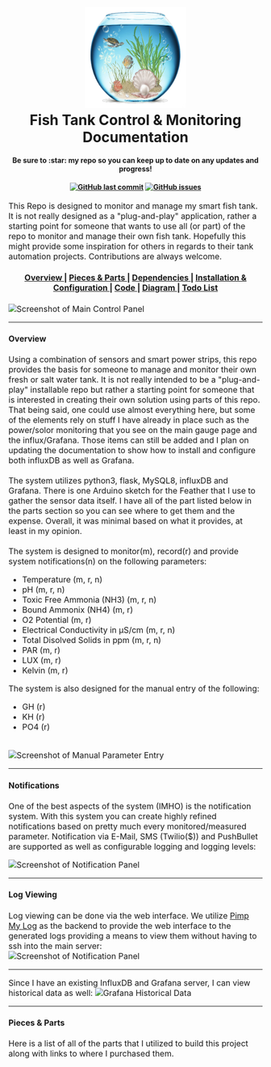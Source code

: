 <h1 align="center">
  <a name="fish_tank_logo" href="https://github.com/rjsears/Fish_Tank_Monitor_and_Control"><img src="https://raw.githubusercontent.com/rjsears/Fish_Tank_Monitor_and_Control/master/tank_control/static/tank_control.png" alt="Fish Tank Control" height="200" width="200"></a>
  <br>
  Fish Tank Control & Monitoring Documentation
</h1>
<h4 align="center">Be sure to :star: my repo so you can keep up to date on any updates and progress!</h4>
<div align="center">
  <h4>
    <a href="https://github.com/rjsears/Fish_Tank_Monitor_and_Control/commits/master"><img alt="GitHub last commit" src="https://img.shields.io/github/last-commit/rjsears/Fish_Tank_Monitor_and_Control?style=plastic"></a>
    <a href="https://github.com/rjsears/Fish_Tank_Monitor_and_Control/issues"><img alt="GitHub issues" src="https://img.shields.io/github/issues/rjsears/Fish_Tank_Monitor_and_Control?style=plastic"></a>    
  </h4>
</div>
<p><font size="3">
This Repo is designed to monitor and manage my smart fish tank.  It is not really designed as a "plug-and-play" application, rather a starting point for someone that wants to use all (or part) of the repo to monitor and manage their own fish tank. Hopefully this might provide some inspiration for others in regards to their tank automation projects. Contributions are always welcome.</p>
<div align="center"><a name="top_menu"></a>
  <h4>
    <a href="https://github.com/rjsears/Fish_Tank_Monitor_and_Control#overview">
      Overview
    </a>
    <span> | </span>
    <a href="https://github.com/rjsears/Fish_Tank_Monitor_and_Control#parts">
      Pieces & Parts
    </a>
    <span> | </span>
    <a href="https://github.com/rjsears/Fish_Tank_Monitor_and_Control#dependencies">
      Dependencies
    </a>
    <span> | </span>
    <a href="https://github.com/rjsears/Fish_Tank_Monitor_and_Control#install">
      Installation & Configuration
    </a>
    <span> | </span>
    <a href="https://github.com/rjsears/Fish_Tank_Monitor_and_Control/tree/master/tank_control">
      Code
    </a>
    <span> | </span>
    <a href="https://github.com/rjsears/Fish_Tank_Monitor_and_Control#diagram">
      Diagram
    </a>
    <span> | </span>
    <a href="https://github.com/rjsears/Fish_Tank_Monitor_and_Control/issues?q=is%3Aissue+is%3Aopen+sort%3Aupdated-desc">
      Todo List
    </a>
  </h4>
</div>

<img src="https://i.imgur.com/alipybm.jpg" alt="Screenshot of Main Control Panel">



<hr>

#### <a name="overview"></a>Overview
Using a combination of sensors and smart power strips, this repo provides the basis for someone to manage and monitor their own fresh or salt water tank. It is not really intended to be a "plug-and-play" installable repo but rather a starting point for someone that is interested in creating their own solution using parts of this repo. That being said, one could use almost everything here, but some of the elements rely on stuff I have already in place such as the power/solor monitoring that you see on the main gauge page and the influx/Grafana. Those items can still be added and I plan on updating the documentation to show how to install and configure both influxDB as well as Grafana.
<br><br>
The system utilizes python3, flask, MySQL8, influxDB and Grafana. There is one Arduino sketch for the Feather that I use to gather the sensor data itself. I have all of the part listed below in the parts section so you can see where to get them and the expense. Overall, it was minimal based on what it provides, at least in my opinion. 
<br><br>
The system is designed to monitor(m), record(r) and provide system notifications(n) on the following parameters:
<ul>
  <li>Temperature (m, r, n)</li>
  <li>pH (m, r, n)</li>
  <li>Toxic Free Ammonia (NH3) (m, r, n)</li>
  <li>Bound Ammonix (NH4) (m, r)</li>
  <li>O2 Potential (m, r)</li>
  <li>Electrical Conductivity in μS/cm (m, r, n)</li>
  <li>Total Disolved Solids in ppm (m, r, n)</li>
  <li>PAR (m, r)</li>
  <li>LUX (m, r)</li>
  <li>Kelvin (m, r)</li>
</ul>

The system is also designed for the manual entry of the following:
<ul>
  <li>GH (r)</li>
  <li>KH (r)</li>
  <li>PO4 (r)</li>
</ul>
<br>
<img src="https://i.imgur.com/VnVMIoP.jpg" alt="Screenshot of Manual Parameter Entry" height="500" width="400" class="center">

<hr>

#### Notifications  
One of the best aspects of the system (IMHO) is the notification system. With this system you can create highly refined notifications based on pretty much every monitored/measured parameter. Notification via E-Mail, SMS (Twilio($)) and PushBullet are supported as well as configurable logging and logging levels:

<img src="https://i.imgur.com/OWLgtRf.jpg" alt="Screenshot of Notification Panel">
<hr>

#### Log Viewing
Log viewing can be done via the web interface. We utilize <a href=https://www.pimpmylog.com/>Pimp My Log</a> as the backend to provide the web interface to the generated logs providing a means to view them without having to ssh into the main server:<br>
<img src="https://i.imgur.com/nCTqyeK.jpg" alt="Screenshot of Notification Panel">
<br>
<hr>
Since I have an existing InfluxDB and Grafana server, I can view historical data as well:
<img src="https://i.imgur.com/GtFQm8s.jpg" alt="Grafana Historical Data">
<br><hr>

#### <a name="parts"></a>Pieces & Parts
Here is a list of all of the parts that I utilized to build this project along with links to where I purchased them.








